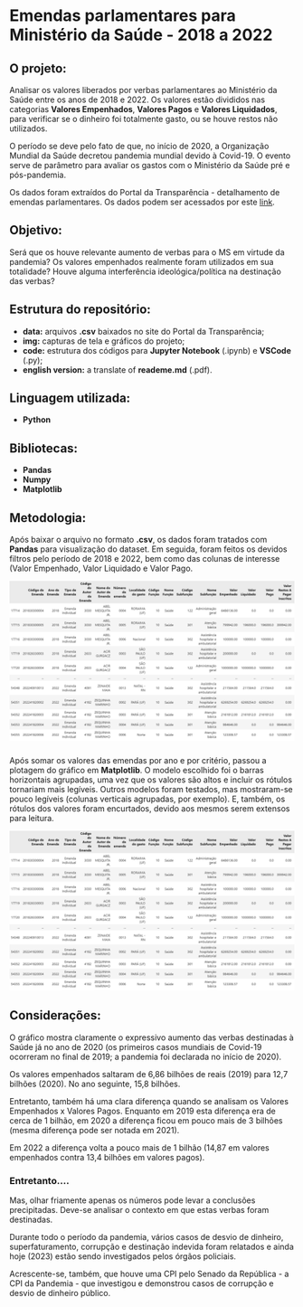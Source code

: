 # Emendas parlamentares para Ministério da Saúde - 2018 a 2022

## O projeto:

Analisar os valores liberados por verbas parlamentares ao Ministério da Saúde entre os anos de 2018 e 2022. Os valores estão divididos nas categorias **Valores Empenhados**, **Valores Pagos** e **Valores Liquidados**, para verificar se o dinheiro foi totalmente gasto, ou se houve restos não utilizados.

O período se deve pelo fato de que, no início de 2020, a Organização Mundial da Saúde decretou pandemia mundial devido à Covid-19. O evento serve de parâmetro para avaliar os gastos com o Ministério da Saúde pré e pós-pandemia.

Os dados foram extraídos do Portal da Transparência - detalhamento de emendas parlamentares. Os dados podem ser acessados por este [link](https://portaldatransparencia.gov.br/emendas/consulta?paginacaoSimples=true&tamanhoPagina=&offset=&direcaoOrdenacao=asc&colunasSelecionadas=codigoEmenda%2Cano%2CtipoEmenda%2Cautor%2CnumeroEmenda%2ClocalidadeDoGasto%2Cfuncao%2Csubfuncao%2CvalorEmpenhado%2CvalorLiquidado%2CvalorPago%2CvalorRestoInscrito%2CvalorRestoCancelado%2CvalorRestoPago).

## Objetivo:

Será que os houve relevante aumento de verbas para o MS em virtude da pandemia? Os valores empenhados realmente foram utilizados em sua totalidade? Houve alguma interferência ideológica/política na destinação das verbas?

## Estrutura do repositório:

* **data:** arquivos **.csv** baixados no site do Portal da Transparência;
* **img:** capturas de tela e gráficos do projeto;
* **code:** estrutura dos códigos para **Jupyter Notebook** (.ipynb) e **VSCode** (.py);
* **english version:** a translate of **reademe.md** (.pdf).

## Linguagem utilizada:

* **Python**

## Bibliotecas:

* **Pandas**
* **Numpy**
* **Matplotlib**

## Metodologia:

Após baixar o arquivo no formato **.csv**, os dados foram tratados com **Pandas** para visualização do dataset. Em seguida, foram feitos os devidos filtros pelo período de 2018 e 2022, bem como das colunas de interesse (Valor Empenhado, Valor Liquidado e Valor Pago.

<img src="/img/dataset.png">

###
Após somar os valores das emendas por ano e por critério, passou a plotagem do gráfico em **Matplotlib**. O modelo escolhido foi o barras horizontais agrupadas, uma vez que os valores são altos e incluir os rótulos tornariam mais legíveis. Outros modelos foram testados, mas mostraram-se pouco legíveis (colunas verticais agrupadas, por exemplo). E, também, os rótulos dos valores foram encurtados, devido aos mesmos serem extensos para leitura.

<img src="/img/dataset.png">

###
## Considerações:

O gráfico mostra claramente o expressivo aumento das verbas destinadas à Saúde já no ano de 2020 (os primeiros casos mundiais de Covid-19 ocorreram no final de 2019; a pandemia foi declarada no início de 2020).

Os valores empenhados saltaram de 6,86 bilhões de reais (2019) para 12,7 bilhões (2020). No ano seguinte, 15,8 bilhões.

Entretanto, também há uma clara diferença quando se analisam os Valores Empenhados x Valores Pagos. Enquanto em 2019 esta diferença era de cerca de 1 bilhão, em 2020 a diferença ficou em pouco mais de 3 bilhões (mesma diferença pode ser notada em 2021).

Em 2022 a diferença volta a pouco mais de 1 bilhão (14,87 em valores empenhados contra 13,4 bilhões em valores pagos).

### Entretanto....

Mas, olhar friamente apenas os números pode levar a conclusões precipitadas. Deve-se analisar o contexto em que estas verbas foram destinadas.

Durante todo o período da pandemia, vários casos de desvio de dinheiro, superfaturamento, corrupção e destinação indevida foram relatados e ainda hoje (2023) estão sendo investigados pelos órgãos policiais.

Acrescente-se, também, que houve uma CPI pelo Senado da República - a CPI da Pandemia - que investigou e demonstrou casos de corrupção e desvio de dinheiro público.
